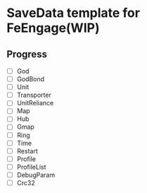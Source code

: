 # SaveData template for FeEngage(WIP)

## Progress
 - [  ] God 
 - [  ] GodBond 
 - [  ] Unit 
 - [  ] Transporter
 - [  ] UnitReliance 
 - [  ] Map 
 - [  ] Hub 
 - [  ] Gmap 
 - [  ] Ring 
 - [  ] Time 
 - [  ] Restart 
 - [  ] Profile 
 - [  ] ProfileList
 - [  ] DebugParam
 - [  ] Crc32 
